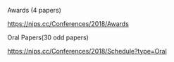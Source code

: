 Awards (4 papers)

https://nips.cc/Conferences/2018/Awards

Oral Papers(30 odd papers)

https://nips.cc/Conferences/2018/Schedule?type=Oral



